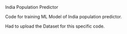 India Population Predictor

Code for training ML Model of India population predictor.

Had to upload the Dataset for this specific code.
